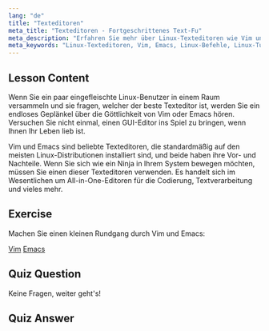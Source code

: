 ```yaml
---
lang: "de"
title: "Texteditoren"
meta_title: "Texteditoren - Fortgeschrittenes Text-Fu"
meta_description: "Erfahren Sie mehr über Linux-Texteditoren wie Vim und Emacs. Entdecken Sie ihre Verwendung und Bedeutung für die Systemnavigation. Beginnen Sie Ihre Reise mit Linux-Texteditoren!"
meta_keywords: "Linux-Texteditoren, Vim, Emacs, Linux-Befehle, Linux-Tutorial, Linux für Anfänger, Linux-Anleitung"
---
```


## Lesson Content

Wenn Sie ein paar eingefleischte Linux-Benutzer in einem Raum versammeln und sie fragen, welcher der beste Texteditor ist, werden Sie ein endloses Geplänkel über die Göttlichkeit von Vim oder Emacs hören. Versuchen Sie nicht einmal, einen GUI-Editor ins Spiel zu bringen, wenn Ihnen Ihr Leben lieb ist.

Vim und Emacs sind beliebte Texteditoren, die standardmäßig auf den meisten Linux-Distributionen installiert sind, und beide haben ihre Vor- und Nachteile. Wenn Sie sich wie ein Ninja in Ihrem System bewegen möchten, müssen Sie einen dieser Texteditoren verwenden. Es handelt sich im Wesentlichen um All-in-One-Editoren für die Codierung, Textverarbeitung und vieles mehr.

## Exercise

Machen Sie einen kleinen Rundgang durch Vim und Emacs:

[Vim](http://www.vim.org/)
[Emacs](https://www.gnu.org/software/emacs/)

## Quiz Question

Keine Fragen, weiter geht's!

## Quiz Answer

